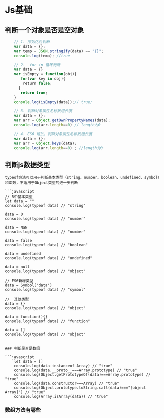# Js基础

## 判断一个对象是否是空对象

```javascript
    // 1. 序列化后判断
    var data = {};
    var temp = JSON.stringify(data) == "{}";
    console.log(temp); //true

    // 2.  for in 循环判断
    var data = {}
    var isEmpty = function(obj){
       for(var key in obj){
        return false;
      }
       return true;
    }
    console.log(isEmpty(data));// true;

    // 3. 判断对象属性名称数组长度
    var data = {};
    var arr = Object.getOwnPropertyNames(data);
    console.log(arr.length==0) // length为0

    // 4. ES6 语法，判断对象属性名称数组长度
    var data = {};
    var arr = Object.keys(data);
    console.log(arr.length==0) ; //length为0
```

## 判断js数据类型

```text
typeof方法可以用于判断基本类型（string、number、boolean、undefined、symbol）和函数，不适用于Object类型的进一步判断

```javascript
// 5中基本类型
let data = ""
console.log(typeof data) // "string"

data = 0
console.log(typeof data) // "number"

data = NaN
console.log(typeof data) // "number"

data = false
console.log(typeof data) // "boolean"

data = undefined
console.log(typeof data) // "undefined"

data = null
console.log(typeof data) // "object"

// ES6新增类型
data = Symbol('data')
console.log(typeof data) // "symbol"

//  其他类型
data = {}
console.log(typeof data) // "object"

data = function(){}
console.log(typeof data) // "function"

data = []
console.log(typeof data) // "object"

```
```

### 判断是否是数组

```javascript
    let data = []
    console.log(data instanceof Array) // "true"
    console.log(data.__proto__===Array.prototype) // "true"
    console.log(Object.getPrototypeOf(data)===Array.prototype) // "true"
    console.log(data.constructor===Array) // "true"
    console.log(Object.prototype.toString.call(data)==="[object Array]") // "true"
    console.log(Array.isArray(data)) // "true"
```

### 数组方法有哪些


